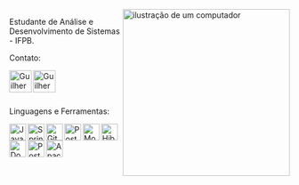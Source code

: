 <img src="https://raw.githubusercontent.com/MicaelliMedeiros/micaellimedeiros/master/image/computer-illustration.png" alt="ilustração de um computador" min-width="300px" max-width="300px" width="300px" align="right">

<p align="left"> 
  Estudante de Análise e Desenvolvimento de Sistemas - IFPB.
</p>

<p align="left">
  Contato:
</p>

<p align="left">
  <a title="Linkedin" href="https://www.linkedin.com/in/guilhermee-santos/"><img align="left" alt="Guilherme Linkedin" width="40px" target="_blank" src="https://img.icons8.com/color/100/linkedin.png" /></a>
  <a title="Email" href = "mailto:contato@guilhermesantosmj"><img align="left" alt="Guilherme Email" width="40px" target="_blank" src="https://img.icons8.com/color/100/gmail-new.png" /></a>
</p>

<br>
<br>
<br>

<p align="left">
  Linguagens e Ferramentas:
</p>

<p align="left">
  <img align="left" width="30px" title="Java" alt="Java" src="https://cdn.jsdelivr.net/gh/devicons/devicon@latest/icons/java/java-original.svg" />
  <img align="left" width="30px" title="Springboot" alt="Springboot" src="https://cdn.jsdelivr.net/gh/devicons/devicon@latest/icons/spring/spring-original.svg" />
  <img align="left" width="30px" title="Git" alt="Git" src="https://cdn.jsdelivr.net/gh/devicons/devicon@latest/icons/git/git-plain.svg" />
  <img align="left" width="30px" title="PostgeSQL" alt="PostgeSQL" src="https://cdn.jsdelivr.net/gh/devicons/devicon@latest/icons/postgresql/postgresql-original.svg" />
  <img align="left" width="30px" title="MongoDB" alt="MongoDB" src="https://cdn.jsdelivr.net/gh/devicons/devicon@latest/icons/mongodb/mongodb-original-wordmark.svg" />
  <img align="left" width="30px" title="Hibernate" alt="Hibernate" src="https://cdn.jsdelivr.net/gh/devicons/devicon@latest/icons/hibernate/hibernate-original.svg" />
  <img align="left" width="30px" title="Docker" alt="Docker" src="https://cdn.jsdelivr.net/gh/devicons/devicon@latest/icons/docker/docker-original.svg" />
  <img align="left" width="30px" title="Postman" alt="Postman" src="https://cdn.jsdelivr.net/gh/devicons/devicon@latest/icons/postman/postman-original.svg" />
  <img align="left" width="30px" title="Apache Kafka" alt="Apache Kafka" src="https://cdn.jsdelivr.net/gh/devicons/devicon@latest/icons/apache/apache-original.svg" />
</p>
